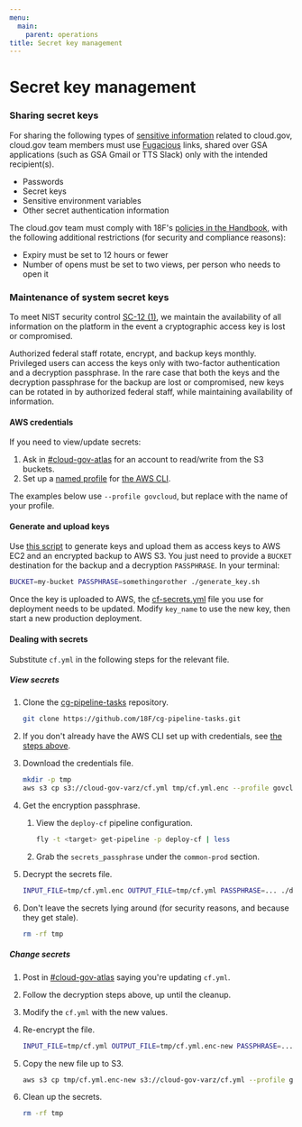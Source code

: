 ```yaml
---
menu:
  main:
    parent: operations
title: Secret key management
---
```


# Secret key management
### Sharing secret keys

For sharing the following types of [sensitive information](https://github.com/18F/open-source-policy/blob/master/practice.md#protecting-sensitive-information) related to cloud.gov, cloud.gov team members must use [Fugacious](https://fugacious.18f.gov/) links, shared over GSA applications (such as GSA Gmail or TTS Slack) only with the intended recipient(s).

* Passwords
* Secret keys
* Sensitive environment variables
* Other secret authentication information

The cloud.gov team must comply with 18F's [policies in the Handbook](https://handbook.18f.gov/sensitive-information/#fugacious), with the following additional restrictions (for security and compliance reasons):

* Expiry must be set to 12 hours or fewer
* Number of opens must be set to two views, per person who needs to open it

### Maintenance of system secret keys

To meet NIST security control [SC-12 (1)](https://web.nvd.nist.gov/view/800-53/Rev4/control?controlName=SC-12), we maintain the availability of all information on the platform in the event a cryptographic access key is lost or compromised.

Authorized federal staff rotate, encrypt, and backup keys monthly. Privileged users can access the keys only with two-factor authentication and a decryption passphrase. In the rare case that both the keys and the decryption passphrase for the backup are lost or compromised, new keys can be rotated in by authorized federal staff, while maintaining availability of information.

#### AWS credentials

If you need to view/update secrets:

1. Ask in [#cloud-gov-atlas](https://18f.slack.com/messages/cloud-gov-atlas/) for an account to read/write from the S3 buckets.
1. Set up a [named profile](http://docs.aws.amazon.com/cli/latest/userguide/cli-chap-getting-started.html#cli-multiple-profiles) for [the AWS CLI](https://aws.amazon.com/cli/).

The examples below use `--profile govcloud`, but replace with the name of your profile.

#### Generate and upload keys

Use [this script](https://github.com/18F/cg-pipeline-tasks/blob/master/generate_key.sh) to generate keys and upload them as access keys to AWS EC2 and an encrypted backup to AWS S3. You just need to provide a `BUCKET` destination for the backup and a decryption `PASSPHRASE`. In your terminal:

```bash
BUCKET=my-bucket PASSPHRASE=somethingorother ./generate_key.sh
```

Once the key is uploaded to AWS, the [cf-secrets.yml](https://github.com/18F/cg-manifests/blob/master/cf/cf-secrets-example.yml) file you use for deployment needs to be updated. Modify `key_name` to use the new key, then start a new production deployment.

#### Dealing with secrets

Substitute `cf.yml` in the following steps for the relevant file.

##### View secrets

1. Clone the [cg-pipeline-tasks](https://github.com/18F/cg-pipeline-tasks) repository.

    ```bash
    git clone https://github.com/18F/cg-pipeline-tasks.git
    ```

1. If you don't already have the AWS CLI set up with credentials, see [the steps above](#aws-credentials).
1. Download the credentials file.

    ```bash
    mkdir -p tmp
    aws s3 cp s3://cloud-gov-varz/cf.yml tmp/cf.yml.enc --profile govcloud
    ```

1. Get the encryption passphrase.
    1. View the `deploy-cf` pipeline configuration.

        ```bash
        fly -t <target> get-pipeline -p deploy-cf | less
        ```

    1. Grab the `secrets_passphrase` under the `common-prod` section.
1. Decrypt the secrets file.

    ```bash
    INPUT_FILE=tmp/cf.yml.enc OUTPUT_FILE=tmp/cf.yml PASSPHRASE=... ./decrypt.sh
    ```

1. Don't leave the secrets lying around (for security reasons, and because they get stale).

    ```bash
    rm -rf tmp
    ```

##### Change secrets

1. Post in [#cloud-gov-atlas](https://18f.slack.com/messages/cloud-gov-atlas/) saying you're updating `cf.yml`.
1. Follow the decryption steps above, up until the cleanup.
1. Modify the `cf.yml` with the new values.
1. Re-encrypt the file.

    ```bash
    INPUT_FILE=tmp/cf.yml OUTPUT_FILE=tmp/cf.yml.enc-new PASSPHRASE=... ./encrypt.sh
    ```

1. Copy the new file up to S3.

    ```bash
    aws s3 cp tmp/cf.yml.enc-new s3://cloud-gov-varz/cf.yml --profile govcloud
    ```

1. Clean up the secrets.

    ```bash
    rm -rf tmp
    ```
